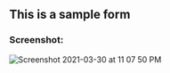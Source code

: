 ## This is a sample form
### Screenshot: 
![Screenshot 2021-03-30 at 11 07 50 PM](https://user-images.githubusercontent.com/63038880/113035257-abf27f80-91b0-11eb-8136-ee56a1522013.png)
